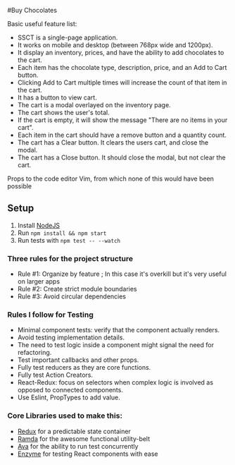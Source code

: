 #Buy Chocolates

Basic useful feature list:

 * SSCT is a single-page application.
 * It works on mobile and desktop (between 768px wide and 1200px).
 * It display an inventory, prices, and have the ability to add chocolates to the cart.
 * Each item has the chocolate type, description, price, and an Add to Cart button.
 * Clicking Add to Cart multiple times will increase the count of that item in the cart.
 * It has a button to view cart.
 * The cart is a modal overlayed on the inventory page.
 * The cart shows the user's total.
 * If the cart is empty, it will show the message "There are no items in your cart".
 * Each item in the cart should have a remove button and a quantity count.
 * The cart has a Clear button. It clears the users cart, and close the modal.
 * The cart has a Close button. It should close the modal, but not clear the cart.


Props to the code editor Vim, from which none of this would have been possible

## Setup

1. Install [NodeJS](nodejs.org)
2. Run `npm install && npm start`
3. Run tests with `npm test -- --watch`

### Three rules for the project structure
 * Rule #1: Organize by feature ; In this case it's overkill but it's very useful on larger apps
 * Rule #2: Create strict module boundaries
 * Rule #3: Avoid circular dependencies

### Rules I follow for Testing
 * Minimal component tests: verify that the component actually renders.
 * Avoid testing implementation details.
 * The need to test logic inside a component might signal the need for refactoring.
 * Test important callbacks and other props.
 * Fully test reducers as they are core functions.
 * Fully test Action Creators.
 * React-Redux: focus on selectors when complex logic is involved as opposed to connected components.
 * Use Eslint, PropTypes to add value.

### Core Libraries used to make this:

 * [Redux](http://redux.js.org/) for a predictable state container
 * [Ramda](https://github.com/ramda/ramda) for the awesome functional utility-belt
 * [Ava](https://github.com/avajs/ava) for the ability to run test concurrently 
 * [Enzyme](http://airbnb.io/enzyme/index.html) for testing React components with ease
